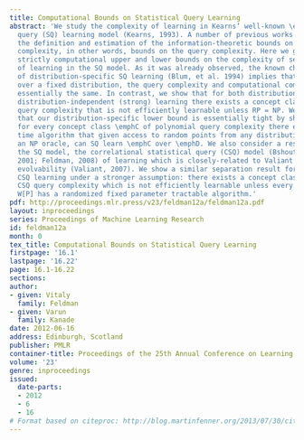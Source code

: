 ```yaml
---
title: Computational Bounds on Statistical Query Learning
abstract: 'We study the complexity of learning in Kearns’ well-known \emphstatistical
  query (SQ) learning model (Kearns, 1993). A number of previous works have addressed
  the definition and estimation of the information-theoretic bounds on the SQ learning
  complexity, in other words, bounds on the query complexity. Here we give the first
  strictly computational upper and lower bounds on the complexity of several types
  of learning in the SQ model. As it was already observed, the known characterization
  of distribution-specific SQ learning (Blum, et al. 1994) implies that for weak learning
  over a fixed distribution, the query complexity and computational complexity are
  essentially the same. In contrast, we show that for both distribution-specific and
  distribution-independent (strong) learning there exists a concept class of polynomial
  query complexity that is not efficiently learnable unless RP = NP. We then prove
  that our distribution-specific lower bound is essentially tight by showing that
  for every concept class \emphC of polynomial query complexity there exists a polynomial
  time algorithm that given access to random points from any distribution \emphD and
  an NP oracle, can SQ learn \emphC over \emphD. We also consider a restriction of
  the SQ model, the correlational statistical query (CSQ) model (Bshouty and Feldman,
  2001; Feldman, 2008) of learning which is closely-related to Valiant’s model of
  evolvability (Valiant, 2007). We show a similar separation result for distribution-independent
  CSQ learning under a stronger assumption: there exists a concept class of polynomial
  CSQ query complexity which is not efficiently learnable unless every problem in
  W[P] has a randomized fixed parameter tractable algorithm.'
pdf: http://proceedings.mlr.press/v23/feldman12a/feldman12a.pdf
layout: inproceedings
series: Proceedings of Machine Learning Research
id: feldman12a
month: 0
tex_title: Computational Bounds on Statistical Query Learning
firstpage: '16.1'
lastpage: '16.22'
page: 16.1-16.22
sections: 
author:
- given: Vitaly
  family: Feldman
- given: Varun
  family: Kanade
date: 2012-06-16
address: Edinburgh, Scotland
publisher: PMLR
container-title: Proceedings of the 25th Annual Conference on Learning Theory
volume: '23'
genre: inproceedings
issued:
  date-parts:
  - 2012
  - 6
  - 16
# Format based on citeproc: http://blog.martinfenner.org/2013/07/30/citeproc-yaml-for-bibliographies/
---
```

